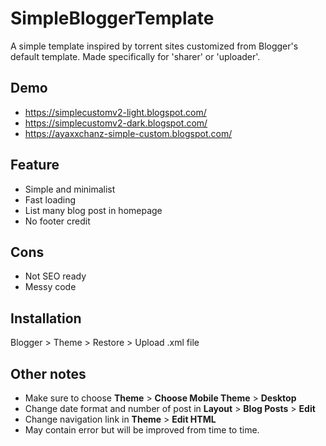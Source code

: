 # SimpleBloggerTemplate
A simple template inspired by torrent sites customized from Blogger's default template. Made specifically for 'sharer' or 'uploader'.

## Demo
- https://simplecustomv2-light.blogspot.com/
- https://simplecustomv2-dark.blogspot.com/
- https://ayaxxchanz-simple-custom.blogspot.com/

## Feature
- Simple and minimalist
- Fast loading
- List many blog post in homepage
- No footer credit

## Cons
- Not SEO ready
- Messy code

## Installation
Blogger > Theme > Restore > Upload .xml file

## Other notes
- Make sure to choose **Theme** > **Choose Mobile Theme** > **Desktop**
- Change date format and number of post in **Layout** > **Blog Posts** > **Edit**
- Change navigation link in **Theme** > **Edit HTML** 
- May contain error but will be improved from time to time.
